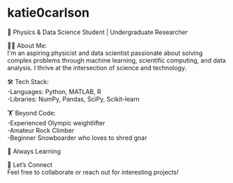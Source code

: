 # katie0carlson
🚀 Physics & Data Science Student | Undergraduate Researcher   

👩‍💻 About Me:   
   I'm an aspiring physicist and data scientist passionate about solving complex problems through machine learning, scientific computing, and data analysis. I thrive at the intersection of science and technology.
  
🛠 Tech Stack:  
  -Languages: Python, MATLAB, R  
  -Libraries: NumPy, Pandas, SciPy, Scikit-learn

  🏋️ Beyond Code:   
     -Experienced Olympic weightlifter  
     -Amateur Rock Climber  
     -Beginner Snowboarder who loves to shred gnar

🌱 Always Learning  

🔗 Let’s Connect  
Feel free to collaborate or reach out for interesting projects!
